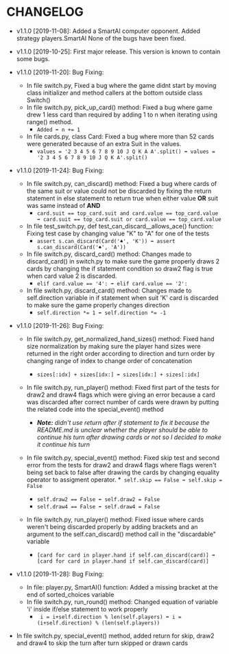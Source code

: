 # CHANGELOG

* v1.1.0 [2019-11-08]: Added a SmartAI computer opponent.
  Added strategy players.SmartAI
  None of the bugs have been fixed.

* v1.1.0 [2019-10-25]: First major release.
  This version is known to contain some bugs.
  
* v1.1.0 [2019-11-20]: Bug Fixing:
    * In file switch.py, Fixed a bug where the game didnt start by moving class initializer and method callers at the bottom outside class Switch()
    * In file switch.py, pick_up_card() method: Fixed a bug where game drew 1 less card than required by adding 1 to n when iterating using range() method.
        * ```Added ➡ n += 1```
    * In file cards.py, class Card: Fixed a bug where more than 52 cards were generated because of an extra Suit in the values.
        * ```values = '2 3 4 5 6 7 8 9 10 J Q K A A'.split() ➡ values = '2 3 4 5 6 7 8 9 10 J Q K A'.split()```
    
* v1.1.0 [2019-11-24]: Bug Fixing:
    * In file switch.py, can_discard() method: Fixed a bug where cards of the same suit or value could not be discarded 
    by fixing the return statement in else statement to return true when either value **OR** suit was same instead of
    **AND**
        *  ```card.suit == top_card.suit and card.value == top_card.value ➡ card.suit == top_card.suit or card.value == top_card.value```
    * In file test_switch.py, def test_can_discard__allows_ace() function: Fixing test case by changing value "K" to "A"
    for one of the tests
        * ```assert s.can_discard(Card('♠', 'K')) ➡ assert s.can_discard(Card('♠', 'A'))```
    * In file switch.py, discard_card() method: Changes made to discard_card() in switch.py to make sure the game
     properly draws 2 cards by changing the if statement condition so draw2 flag is true when card value 2 is discarded.
        * ```elif card.value == '4': ➡ elif card.value == '2':```
    * In file switch.py, discard_card() method: Changes made to self.direction variable in if statement when suit 'K'
    card is discarded to make sure the game properly changes direction
        * ```self.direction *= 1 ➡ self.direction *= -1```

* v1.1.0 [2019-11-26]: Bug Fixing:
    * In file switch.py, get_normalized_hand_sizes() method: Fixed hand size normalization by making sure the player 
    hand sizes were returned in the right order according to direction and turn order by changing range of index to
    change order of concatenation
        * ```sizes[:idx] + sizes[idx:] ➡ sizes[idx:] + sizes[:idx]```
    
    * In file switch.py, run_player() method: Fixed first part of the tests for draw2 and draw4 flags which were giving
     an error because a card was discarded after correct number of cards were drawn by putting the related code into
     the special_event() method
        * ***Note:** didn't use return after if statement to fix it because the README.md is unclear whether the player
        should be able to continue his turn after drawing cards or not so I decided to make it continue his turn*
    
    * In file switch.py, special_event() method: Fixed skip test and second error from the tests for draw2 and draw4 
    flags where flags weren't being set back to false after drawing the cards by changing equality operator to assigment
    operator. 
        *``` self.skip == False ➡ self.skip = False```
        * ```self.draw2 == False ➡ self.draw2 = False```
        * ```self.draw4 == False ➡ self.draw4 = False```
    
    * In file switch.py, run_player() method: Fixed issue where cards weren't being discarded properly by adding
    brackets and an argument to the self.can_discard() method call in the "discardable" variable
        * ```[card for card in player.hand if self.can_discard(card)] ➡ [card for card in player.hand if self.can_discard(card)]```

* v1.1.0 [2019-11-28]: Bug Fixing:
    * In file: player.py, SmartAI() function: Added a missing bracket at the end of sorted_choices variable
    * In file switch.py, run_round() method: Changed equation of variable 'i' inside if/else statement to work properly
        *   ``` i = i+self.direction % len(self.players) ➡ i = (i+self.direction) % (len(self.players))```
    
* In file switch.py, special_event() method, added return for skip, draw2 and draw4 to skip the turn after turn skipped or drawn cards


